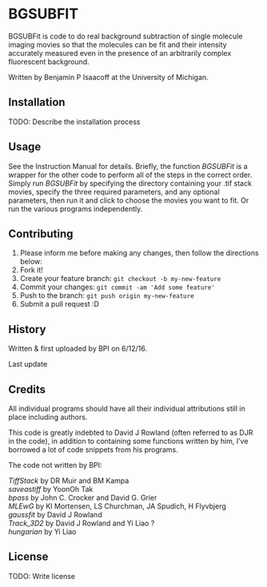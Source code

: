 # BGSUBFIT

BGSUBFit is code to do real background subtraction of single molecule imaging movies so that the molecules can be fit and their intensity accurately measured even in the presence of an arbitrarily complex fluorescent background.

Written by Benjamin P Isaacoff at the University of Michigan.

## Installation

TODO: Describe the installation process

## Usage

See the Instruction Manual for details. Briefly, the function *BGSUBFit* is a wrapper for the other code to perform all of the steps in the correct order. Simply run *BGSUBFit* by specifying the directory containing your .tif stack movies, specify the three required parameters, and any optional parameters, then run it and click to choose the movies you want to fit. Or run the various programs independently.

## Contributing

1. Please inform me before making any changes, then follow the directions below: 
1. Fork it!
2. Create your feature branch: `git checkout -b my-new-feature`
3. Commit your changes: `git commit -am 'Add some feature'`
4. Push to the branch: `git push origin my-new-feature`
5. Submit a pull request :D

## History

Written & first uploaded by BPI on 6/12/16.

Last update

## Credits

All individual programs should have all their individual attributions still in place including authors. 

This code is greatly indebted to David J Rowland (often referred to as DJR in the code), in addition to containing some functions written by him, I’ve borrowed a lot of code snippets from his programs.

The code not written by BPI:

*TiffStack* by DR Muir and BM Kampa  
*saveastiff* by YoonOh Tak  
*bpass* by John C. Crocker and David G. Grier  
*MLEwG* by KI Mortensen, LS Churchman, JA Spudich, H Flyvbjerg  
*gaussfit* by David J Rowland  
*Track_3D2* by David J Rowland and Yi Liao ?  
*hungarian* by Yi Liao

## License

TODO: Write license
